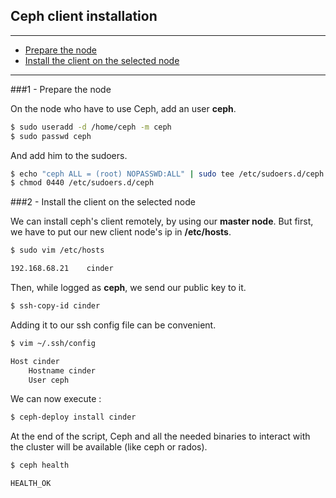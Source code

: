 ## Ceph client installation
---

* [Prepare the node](#1-prepare-the-node)
* [Install the client on the selected node](#2-install-the-client-on-the-selected-node)

---

###1 - Prepare the node
</br>

On the node who have to use Ceph, add an user **ceph**.

```bash
$ sudo useradd -d /home/ceph -m ceph
$ sudo passwd ceph
```

And add him to the sudoers.

```bash
$ echo "ceph ALL = (root) NOPASSWD:ALL" | sudo tee /etc/sudoers.d/ceph
$ chmod 0440 /etc/sudoers.d/ceph
```

###2 - Install the client on the selected node
</br>

We can install ceph's client remotely, by using our **master node**.
But first, we have to put our new client node's ip in **/etc/hosts**.

```bash
$ sudo vim /etc/hosts

192.168.68.21    cinder
```

Then, while logged as **ceph**, we send our public key to it.

```bash
$ ssh-copy-id cinder
```

Adding it to our ssh config file can be convenient.

```bash
$ vim ~/.ssh/config

Host cinder
    Hostname cinder
    User ceph
```

We can now execute :

```bash
$ ceph-deploy install cinder
```

At the end of the script, Ceph and all the needed binaries to interact with the cluster will be available (like ceph or rados).

```bash
$ ceph health

HEALTH_OK
```
